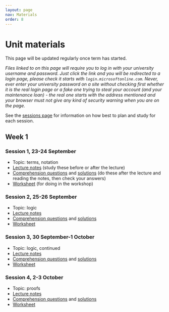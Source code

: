```yaml
---
layout: page
nav: Materials
order: 8
---
```


# Unit materials

This page will be updated regularly once term has started.

_Files linked to on this page will require you to log in with your university username and password. Just click the link and you will be redirected to a login page, please check it starts with `login.microsoftonline.com`. Never, ever enter your university password on a site without checking first whether it is the real login page or a fake one trying to steal your account (and your maintenance loan) - the real one starts with the address mentioned and your browser must not give any kind of security warning when you are on the page._

See the [sessions page](sessions.html) for information on how best to plan and study for each session.

## Week 1

### Session 1, 23-24 September

  - Topic: terms, notation
  - [Lecture notes](https://uob.sharepoint.com/teams/UnitTeams-COMS10014-2024-25-TB-1-A/Class%20Materials/notes/01-terms.pdf) (study these before or after the lecture)
  - [Comprehension questions](https://uob.sharepoint.com/teams/UnitTeams-COMS10014-2024-25-TB-1-A/Class%20Materials/questions/c01-terms.pdf)
    and [solutions](https://uob.sharepoint.com/teams/UnitTeams-COMS10014-2024-25-TB-1-A/Class%20Materials/answers/cs01-terms.pdf)
    (do these after the lecture and reading the notes, then check your answers)
  - [Worksheet](https://uob.sharepoint.com/teams/UnitTeams-COMS10014-2024-25-TB-1-A/Class%20Materials/worksheets/w01-terms.pdf) (for doing in the workshop)

### Session 2, 25-26 September

  - Topic: logic
  - [Lecture notes](https://uob.sharepoint.com/teams/UnitTeams-COMS10014-2024-25-TB-1-A/Class%20Materials/notes/02-logic.pdf)
  - [Comprehension questions](https://uob.sharepoint.com/teams/UnitTeams-COMS10014-2024-25-TB-1-A/Class%20Materials/questions/c02-logic.pdf) 
    and [solutions](https://uob.sharepoint.com/teams/UnitTeams-COMS10014-2024-25-TB-1-A/Class%20Materials/answers/cs02-logic.pdf)
  - [Worksheet](https://uob.sharepoint.com/teams/UnitTeams-COMS10014-2024-25-TB-1-A/Class%20Materials/worksheets/w02-logic.pdf)

### Session 3, 30 September-1 October

  - Topic: logic, continued
  - [Lecture notes](          https://uob.sharepoint.com/teams/UnitTeams-COMS10014-2024-25-TB-1-A/Class%20Materials/notes/03-morelogic.pdf)
  - [Comprehension questions](https://uob.sharepoint.com/teams/UnitTeams-COMS10014-2024-25-TB-1-A/Class%20Materials/questions/c03-morelogic.pdf) 
    and [solutions](          https://uob.sharepoint.com/teams/UnitTeams-COMS10014-2024-25-TB-1-A/Class%20Materials/answers/cs03-morelogic.pdf)
  - [Worksheet](              https://uob.sharepoint.com/teams/UnitTeams-COMS10014-2024-25-TB-1-A/Class%20Materials/worksheets/w03-morelogic.pdf)

### Session 4, 2-3 October

  - Topic: proofs
  - [Lecture notes](               https://uob.sharepoint.com/teams/UnitTeams-COMS10014-2024-25-TB-1-A/Class%20Materials/notes/04-proofs.pdf)
  - [Comprehension questions](https://uob.sharepoint.com/teams/UnitTeams-COMS10014-2024-25-TB-1-A/Class%20Materials/questions/c04-proofs.pdf) 
    and [solutions](           https://uob.sharepoint.com/teams/UnitTeams-COMS10014-2024-25-TB-1-A/Class%20Materials/answers/cs04-proofs.pdf)
  - [Worksheet](             https://uob.sharepoint.com/teams/UnitTeams-COMS10014-2024-25-TB-1-A/Class%20Materials/worksheets/w04-proofs.pdf)
